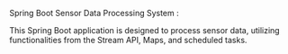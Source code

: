 Spring Boot Sensor Data Processing System :

This Spring Boot application is designed to process sensor data, utilizing functionalities from the Stream API, Maps, and scheduled tasks.

